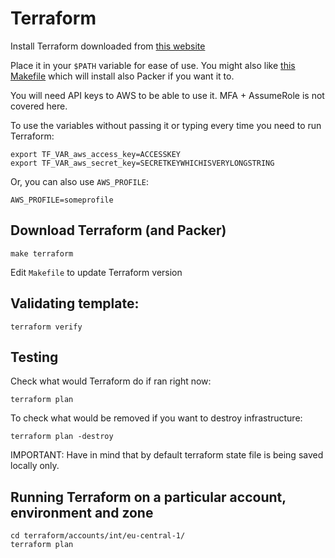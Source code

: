 # Terraform

Install Terraform downloaded from [this website](https://terraform.io)

Place it in your `$PATH` variable for ease of use. You might also like [this Makefile](https://github.com/gstlt/dotfiles/tree/master/hashicorp) which will install also Packer if you want it to.

You will need API keys to AWS to be able to use it. MFA + AssumeRole is not covered here.

To use the variables without passing it or typing every time you need to run Terraform:
```
export TF_VAR_aws_access_key=ACCESSKEY
export TF_VAR_aws_secret_key=SECRETKEYWHICHISVERYLONGSTRING
```

Or, you can also use `AWS_PROFILE`:
```
AWS_PROFILE=someprofile
```

## Download Terraform (and Packer)

```
make terraform
```

Edit `Makefile` to update Terraform version

## Validating template:
```
terraform verify
```

## Testing

Check what would Terraform do if ran right now:
```
terraform plan
```

To check what would be removed if you want to destroy infrastructure:
```
terraform plan -destroy
```

IMPORTANT: Have in mind that by default terraform state file is being saved locally only.

## Running Terraform on a particular account, environment and zone

```
cd terraform/accounts/int/eu-central-1/
terraform plan
```

